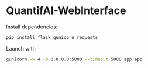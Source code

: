# QuantifAI-WebInterface

Install dependencies:

```bash
pip install flask gunicorn requests

```

Launch with 

```bash
gunicorn -w 4 -b 0.0.0.0:5000 --timeout 5000 app:app
```
